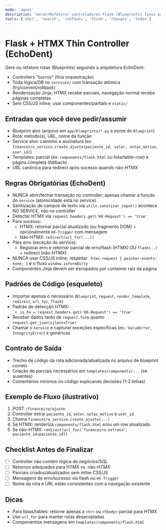 ```yaml
---
mode: 'agent'
description: 'Gerar/Refatorar controladores Flask (Blueprints) finos para HTMX, delegando a services, retornando parciais Jinja e respeitando as regras EchoDent.'
tools: ['edit', 'search', 'runTasks', 'think', 'changes', 'todos']
---
```

# Flask + HTMX Thin Controller (EchoDent)

Gere ou refatore rotas (Blueprints) seguindo a arquitetura EchoDent:
- Controllers "burros" (fina orquestração)
- Toda lógica/DB no `services/` com transação atômica (try/commit/rollback)
- Renderização Jinja; HTMX recebe parciais, navegação normal recebe páginas completas
- Sem CSS/JS inline; usar componentes/partials e `static/`

## Entradas que você deve pedir/assumir
- Blueprint alvo (arquivo em `app/blueprints/*.py` e nome do `Blueprint`)
- Rota: método(s), URL, nome da função
- Service alvo: caminho e assinatura (ex: `financeiro_service.create_ajuste(paciente_id, valor, notas_motivo, user_id)`)
- Templates: parcial (ex: `components/flash.html` ou lista/table-row) e página completa (fallback)
- URL canônica para redirect após sucesso quando não-HTMX

## Regras Obrigatórias (EchoDent)
- NUNCA abrir/fechar transação no controller; apenas chamar a função do `service` (atomicidade está no service)
- Sanitização de campos de texto via `utils.sanitizar_input()` acontece NO SERVICE, não no controller
- Detectar HTMX via `request.headers.get('HX-Request') == 'true'`
- Para sucesso:
  - HTMX: retornar parcial atualizado (ou fragmento DOM) + opcionalmente `HX-Trigger` com mensagem
  - Não-HTMX: `redirect(url_for(...))`
- Para erro (exceção do service):
  - Registrar erro e retornar parcial de erro/flash (HTMX) OU `flash(..)` + redirect (não-HTMX)
- NUNCA usar CSS/JS inline; respeitar `.htmx-request { pointer-events: none; }` e o fluxo `window.isFormDirty`
- Componentes Jinja devem ser escopados por container raiz da página

## Padrões de Código (esqueleto)
- Importar apenas o necessário (`Blueprint`, `request`, `render_template`, `redirect`, `url_for`, `flash`)
- Padrão de detecção HTMX:
  - `is_hx = request.headers.get('HX-Request') == 'true'`
- Receber dados tanto de `request.form` quanto `request.get_json(silent=True)`
- Chamar o `service` e capturar exceções específicas (ex.: `ValueError`, `IntegrityError`) e genéricas

## Contrato de Saída
- Trecho de código da rota adicionada/atualizada no arquivo de blueprint correto
- Criação de parciais necessários em `templates/components/...` (se ausentes)
- Comentários mínimos no código explicando decisões (1-2 linhas)

## Exemplo de Fluxo (ilustrativo)
1. POST `/financeiro/ajuste`
2. Controller extrai `paciente_id`, `valor`, `notas_motivo` e `user_id`
3. Chama `financeiro_service.create_ajuste(...)`
4. Se HTMX: renderiza `components/flash.html` e/ou um row atualizado
5. Se não-HTMX: `redirect(url_for('financeiro.extrato', paciente_id=paciente_id))`

## Checklist Antes de Finalizar
- [ ] Controller não contém lógica de negócios/SQL
- [ ] Retornos adequados para HTMX vs. não-HTMX
- [ ] Parciais criados/atualizados sem inline CSS/JS
- [ ] Mensagens de erro/sucesso via flash ou `HX-Trigger`
- [ ] Nome da rota e URL estão consistentes com a navegação existente

## Dicas
- Para listas/tables: retorne apenas a `<tr>` ou `<tbody>` parcial para HTMX
- Use `url_for` para manter rotas desacopladas
- Componentize mensagens em `templates/components/flash.html`
